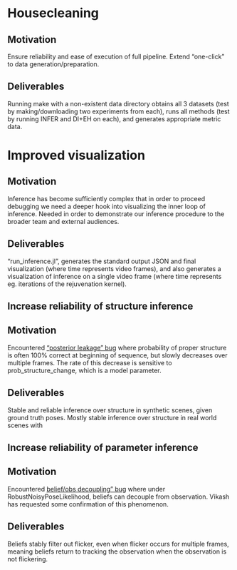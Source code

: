 # Housecleaning

## Motivation
Ensure reliability and ease of execution of full pipeline. Extend “one-click”
to data generation/preparation.

## Deliverables
Running make with a non-existent data directory obtains all 3 datasets (test by
making/downloading two experiments from each), runs all methods (test by
running INFER and DI+EH on each), and generates appropriate metric data.

# Improved visualization

## Motivation
Inference has become sufficiently complex that in order to proceed debugging we
need a deeper hook into visualizing the inner loop of inference. Needed in
order to demonstrate our inference procedure to the broader team and external
audiences.

## Deliverables
“run_inference.jl”, generates the standard output JSON and final visualization
(where time represents video frames), and also generates a visualization of
inference on a single video frame (where time represents eg. iterations of the
rejuvenation kernel).

## Increase reliability of structure inference

## Motivation
Encountered [“posterior leakage” bug](https://youtu.be/Rzs-lIufTMw.md) where probability of proper structure is
often 100% correct at beginning of sequence, but slowly decreases over multiple
frames. The rate of this decrease is sensitive to prob_structure_change, which
is a model parameter.

## Deliverables
Stable and reliable inference over structure in synthetic scenes, given ground
truth poses. Mostly stable inference over structure in real world scenes with 

## Increase reliability of parameter inference

## Motivation
Encountered [belief/obs decoupling” bug](https://youtu.be/TTRRez01g1Y) where
under RobustNoisyPoseLikelihood, beliefs can decouple from observation. Vikash
has requested some confirmation of this phenomenon.

## Deliverables
Beliefs stably filter out flicker, even when flicker occurs for multiple
frames, meaning beliefs return to tracking the observation when the observation
is not flickering.

